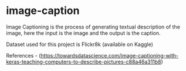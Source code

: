 # image-caption
Image Captioning is the process of generating textual description of the image, here the input is the image and the output is the caption.

Dataset used for this project is Flickr8k (available on Kaggle)

References - (https://towardsdatascience.com/image-captioning-with-keras-teaching-computers-to-describe-pictures-c88a46a311b8)
